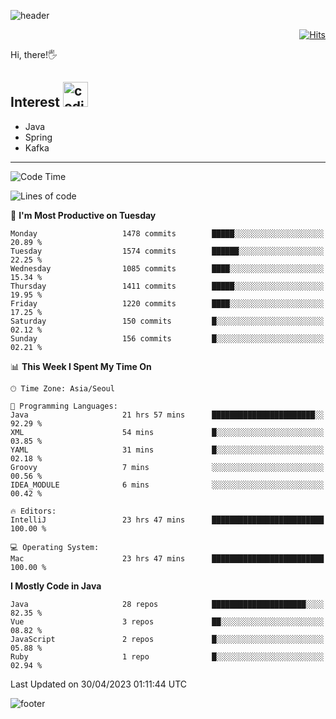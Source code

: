 ![header](https://capsule-render.vercel.app/api?type=soft&color=gradient&text=%20%20Gnoyes%20%20&fontAlign=30&fontSize=30&textBg=true&desc=Backend%20Developer&descAlign=60&descAlignY=50&&descSize=30)

<div align=right>
  
[![Hits](https://hits.seeyoufarm.com/api/count/incr/badge.svg?url=https%3A%2F%2Fgithub.com%2Fjeff-seyong)](https://hits.seeyoufarm.com)

</div>


Hi, there!🖐

## Interest <img src="https://media.giphy.com/media/bx3Cvt88j7PtM4SOaS/giphy.gif" alt="coding" width="40px" />

- Java
- Spring
- Kafka

---

<!--START_SECTION:waka-->
![Code Time](http://img.shields.io/badge/Code%20Time-470%20hrs%2026%20mins-blue)

![Lines of code](https://img.shields.io/badge/From%20Hello%20World%20I%27ve%20Written-773.8%20thousand%20lines%20of%20code-blue)

📅 **I'm Most Productive on Tuesday** 

```text
Monday                   1478 commits        █████░░░░░░░░░░░░░░░░░░░░   20.89 % 
Tuesday                  1574 commits        ██████░░░░░░░░░░░░░░░░░░░   22.25 % 
Wednesday                1085 commits        ████░░░░░░░░░░░░░░░░░░░░░   15.34 % 
Thursday                 1411 commits        █████░░░░░░░░░░░░░░░░░░░░   19.95 % 
Friday                   1220 commits        ████░░░░░░░░░░░░░░░░░░░░░   17.25 % 
Saturday                 150 commits         █░░░░░░░░░░░░░░░░░░░░░░░░   02.12 % 
Sunday                   156 commits         █░░░░░░░░░░░░░░░░░░░░░░░░   02.21 % 
```


📊 **This Week I Spent My Time On** 

```text
🕑︎ Time Zone: Asia/Seoul

💬 Programming Languages: 
Java                     21 hrs 57 mins      ███████████████████████░░   92.29 % 
XML                      54 mins             █░░░░░░░░░░░░░░░░░░░░░░░░   03.85 % 
YAML                     31 mins             █░░░░░░░░░░░░░░░░░░░░░░░░   02.18 % 
Groovy                   7 mins              ░░░░░░░░░░░░░░░░░░░░░░░░░   00.56 % 
IDEA_MODULE              6 mins              ░░░░░░░░░░░░░░░░░░░░░░░░░   00.42 % 

🔥 Editors: 
IntelliJ                 23 hrs 47 mins      █████████████████████████   100.00 % 

💻 Operating System: 
Mac                      23 hrs 47 mins      █████████████████████████   100.00 % 
```

**I Mostly Code in Java** 

```text
Java                     28 repos            █████████████████████░░░░   82.35 % 
Vue                      3 repos             ██░░░░░░░░░░░░░░░░░░░░░░░   08.82 % 
JavaScript               2 repos             █░░░░░░░░░░░░░░░░░░░░░░░░   05.88 % 
Ruby                     1 repo              █░░░░░░░░░░░░░░░░░░░░░░░░   02.94 % 
```




 Last Updated on 30/04/2023 01:11:44 UTC
<!--END_SECTION:waka-->

<!--

<div align=center>
  
[![Gmail Badge](https://img.shields.io/badge/Gmail-d14836?style=flat&logo=Gmail&logoColor=white&link=mailto:sedragon.kim@gmail.com)](mailto:sedragon.kim@gmail.com) 

</div>

-->


![footer](https://capsule-render.vercel.app/api?type=waving&color=gradient&height=300&section=footer&animation=twinkling&reversal=true)
